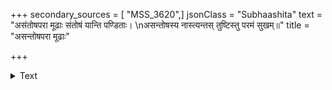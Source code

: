 +++
secondary_sources = [ "MSS_3620",]
jsonClass = "Subhaashita"
text = "असंतोषपरा मूढाः संतोषं यान्ति पण्डिताः।  \nअसन्तोषस्य नास्त्यन्तस् तुष्टिस्तु परमं सुखम्॥"
title = "असन्तोषपरा मूढाः"

+++

<details><summary>Text</summary>

असंतोषपरा मूढाः संतोषं यान्ति पण्डिताः।  
असन्तोषस्य नास्त्यन्तस् तुष्टिस्तु परमं सुखम्॥
</details>
